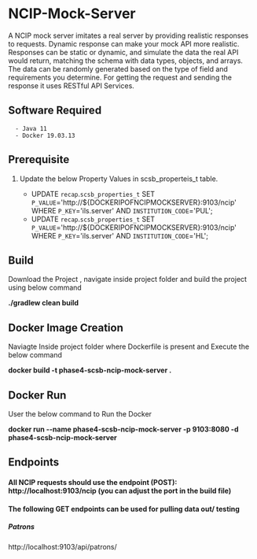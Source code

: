 # NCIP-Mock-Server

  A NCIP mock  server imitates a real server by providing realistic responses to requests. Dynamic response can make your mock API more realistic. Responses can be static or dynamic, and simulate the data the real API would return, matching the schema with data types, objects, and arrays. The data can be randomly generated based on the type of field and requirements you determine. For getting the request and sending the response it uses RESTful API Services. 

## Software Required

      - Java 11
      - Docker 19.03.13  
      
## Prerequisite
      
1. Update the below Property Values in scsb_properteis_t table.

      - UPDATE `recap`.`scsb_properties_t` SET `P_VALUE`='http://${DOCKERIPOFNCIPMOCKSERVER}:9103/ncip' WHERE `P_KEY`='ils.server' AND `INSTITUTION_CODE`='PUL';
      - UPDATE `recap`.`scsb_properties_t` SET `P_VALUE`='http://${DOCKERIPOFNCIPMOCKSERVER}:9103/ncip' WHERE `P_KEY`='ils.server' AND `INSTITUTION_CODE`='HL';
  
  
## Build

Download the Project , navigate inside project folder and build the project using below command

**./gradlew clean build**

## Docker Image Creation

Naviagte Inside project folder where Dockerfile is present and Execute the below command

**docker build -t phase4-scsb-ncip-mock-server .**

## Docker Run

User the below command to Run the Docker
  
**docker run --name phase4-scsb-ncip-mock-server -p 9103:8080 -d phase4-scsb-ncip-mock-server**

## Endpoints

#### All NCIP requests should use the endpoint (POST): http://localhost:9103/ncip  (you can adjust the port in the build file)

#### The following GET endpoints can be used for pulling data out/ testing
##### Patrons
http://localhost:9103/api/patrons/
